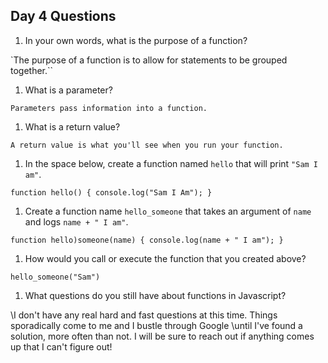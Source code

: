 ## Day 4 Questions

1. In your own words, what is the purpose of a function?

`The purpose of a function is to allow for statements to be grouped together.``

1. What is a parameter?

``Parameters pass information into a function.``

1. What is a return value?

``A return value is what you'll see when you run your function.``

1. In the space below, create a function named `hello` that will print `"Sam I am"`.

``function hello() {
  console.log("Sam I Am");
}``

1. Create a function name `hello_someone` that takes an argument of `name` and logs `name + " I am"`.

``function hello)someone(name) {
    console.log(name + " I am");
}``

1. How would you call or execute the function that you created above?

``hello_someone("Sam")``

1. What questions do you still have about functions in Javascript?

\\I don't have any real hard and fast questions at this time. Things sporadically come to me and I bustle through Google
\\until I've found a solution, more often than not. I will be sure to reach out if anything comes up that I can't figure out!
